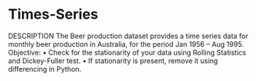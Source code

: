# Times-Series
DESCRIPTION  The Beer production dataset provides a time series data for monthly beer production in Australia, for the period Jan 1956 – Aug 1995. Objective: • Check for the stationarity of your data using Rolling Statistics and Dickey-Fuller test. • If stationarity is present, remove it using differencing in Python.
